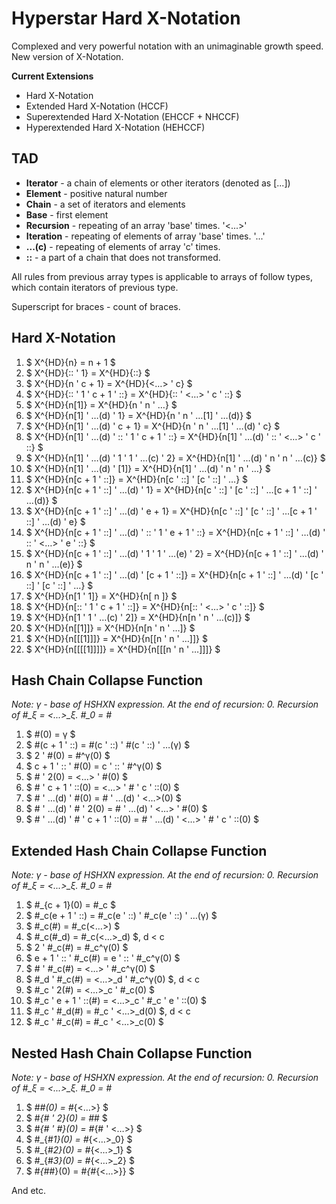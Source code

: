 # Hyperstar Hard X-Notation

Complexed and very powerful notation with an unimaginable growth speed. New version of X-Notation.

**Current Extensions**
- Hard X-Notation
- Extended Hard X-Notation (HCCF)
- Superextended Hard X-Notation (EHCCF + NHCCF)
- Hyperextended Hard X-Notation (HEHCCF)

## TAD

- **Iterator** - a chain of elements or other iterators (denoted as [...])
- **Element** - positive natural number
- **Chain** - a set of iterators and elements
- **Base** - first element
- **Recursion** - repeating of an array 'base' times. '<...>'
- **Iteration** - repeating of elements of array 'base' times. '...'
- **...(c)** - repeating of elements of array 'c' times.
- **::** - a part of a chain that does not transformed.

All rules from previous array types is applicable to arrays of follow types, which contain iterators of previous type.

Superscript for braces - count of braces.

## Hard X-Notation

1. $ X^{HD}\{n\} = n + 1 $
2. $ X^{HD}\{:: ' 1\} = X^{HD}\{::\} $
3. $ X^{HD}\{n ' c + 1\} = X^{HD}\{<…> ' c\} $
4. $ X^{HD}\{:: ' 1 ' c + 1 ' ::\} = X^{HD}\{:: ' <…> ' c ' ::\} $
5. $ X^{HD}\{n[1]\} = X^{HD}\{n ' n ' …\} $
6. $ X^{HD}\{n[1] ' …(d) ' 1\} = X^{HD}\{n ' n ' …[1] ' …(d)\} $
7. $ X^{HD}\{n[1] ' …(d) ' c + 1\} = X^{HD}\{n ' n ' …[1] ' …(d) ' c\} $
8. $ X^{HD}\{n[1] ' …(d) ' :: ' 1 ' c + 1 ' ::\} = X^{HD}\{n[1] ' …(d) ' :: ' <…> ' c ' ::\} $
9. $ X^{HD}\{n[1] ' …(d) ' 1 ' 1 ' …(c) ' 2\} = X^{HD}\{n[1] ' …(d) ' n ' n ' …(c)\} $
10. $ X^{HD}\{n[1] ' …(d) ' [1]\} = X^{HD}\{n[1] ' …(d) ' n ' n ' …\} $
11. $ X^{HD}\{n[c + 1 ' ::]\} = X^{HD}\{n[c ' ::] ' [c ' ::] ' …\} $
12. $ X^{HD}\{n[c + 1 ' ::] ' …(d) ' 1\} = X^{HD}\{n[c ' ::] ' [c ' ::] ' …[c + 1 ' ::] ' …(d)\} $
13. $ X^{HD}\{n[c + 1 ' ::] ' …(d) ' e + 1\} = X^{HD}\{n[c ' ::] ' [c ' ::] ' …[c + 1 ' ::] ' …(d) ' e\} $
14. $ X^{HD}\{n[c + 1 ' ::] ' …(d) ' :: ' 1 ' e + 1 ' ::\} = X^{HD}\{n[c + 1 ' ::] ' …(d) ' :: ' <…> ' e ' ::\} $
15. $ X^{HD}\{n[c + 1 ' ::] ' …(d) ' 1 ' 1 ' …(e) ' 2\} = X^{HD}\{n[c + 1 ' ::] ' …(d) ' n ' n ' …(e)\} $
16. $ X^{HD}\{n[c + 1 ' ::] ' …(d) ' [c + 1 ' ::]\} = X^{HD}\{n[c + 1 ' ::] ' …(d) ' [c ' ::] ' [c ' ::] ' …\} $
17. $ X^{HD}\{n[1 ' 1]\} = X^{HD}\{n[ n ]\} $
18. $ X^{HD}\{n[:: ' 1 ' c + 1 ' ::]\} = X^{HD}\{n[:: ' <…> ' c ' ::]\} $
19. $ X^{HD}\{n[1 ' 1 ' …(c) ' 2]\} = X^{HD}\{n[n ' n ' …(c)]\} $
20. $ X^{HD}\{n[[1]]\} = X^{HD}\{n[n ' n ' …]\} $
21. $ X^{HD}\{n[[[1]]]\} = X^{HD}\{n[[n ' n ' …]]\} $
22. $ X^{HD}\{n[[[[1]]]]\} = X^{HD}\{n[[[n ' n ' …]]]\} $

## Hash Chain Collapse Function

*Note: γ - base of HSHXN expression. At the end of recursion: 0. Recursion of #_ξ = <...>_ξ. #_0 = #*

1. $ \#(0) = γ $
2. $ \#(c + 1 ' ::) = \#(c ' ::) ' \#(c ' ::) ' …(γ) $
3. $ 2 ' \#(0) = \#^γ(0) $
4. $ c + 1 ' :: ' \#(0) = c ' :: ' \#^γ(0) $
5. $ \# ' 2(0) = <…> ' \#(0) $
6. $ \# ' c + 1 ' ::(0) = <…> ' \# ' c ' ::(0) $
7. $ \# ' …(d) ' \#(0) = \# ' …(d) ' <…>(0) $
8. $ \# ' …(d) ' \# ' 2(0) = \# ' …(d) ' <…> ' \#(0) $
9. $ \# ' …(d) ' \# ' c + 1 ' ::(0) = \# ' …(d) ' <…> ' \# ' c ' ::(0) $

## Extended Hash Chain Collapse Function

*Note: γ - base of HSHXN expression. At the end of recursion: 0. Recursion of #_ξ = <...>_ξ. #_0 = #*

1. $ \#_{c + 1}(0) = \#_c $
2. $ \#_c(e + 1 ' ::) = \#_c(e ' ::) ' \#_c(e ' ::) ' …(γ) $
3. $ \#_c(\#) = \#_c(<…>) $
4. $ \#_c(\#_d) = \#_c(<…>_d) $, d < c
5. $ 2 ' \#_c(\#) = \#_c^γ(0) $
6. $ e + 1 ' :: ' \#_c(\#) = e ' :: ' \#_c^γ(0) $
7. $ \# ' \#_c(\#) = <…> ' \#_c^γ(0) $
8. $ \#_d ' \#_c(\#) = <…>_d ' \#_c^γ(0) $, d < c
9. $ \#_c ' 2(\#) = <…>_c ' \#_c(0) $
10. $ \#_c ' e + 1 ' ::(\#) = <…>_c ' \#_c ' e ' ::(0) $
11. $ \#_c ' \#_d(\#) = \#_c ' <…>_d(0) $, d < c
12. $ \#_c ' \#_c(\#) = \#_c ' <…>_c(0) $

## Nested Hash Chain Collapse Function

*Note: γ - base of HSHXN expression. At the end of recursion: 0. Recursion of #_ξ = <...>_ξ. #_0 = #*

1. $ \#_\#(0) = \#_{<…>} $
2. $ \#_{\# ' 2}(0) = \#_\# $
3. $ \#_{\# ' \#}(0) = \#_{\# ' <…>} $
4. $ \#_{\#_1}(0) = \#_{<…>_0} $
5. $ \#_{\#_2}(0) = \#_{<…>_1} $
6. $ \#_{\#_3}(0) = \#_{<…>_2} $
7. $ \#_{\#_\#}(0) = \#_{\#_{<…>}} $

And etc.